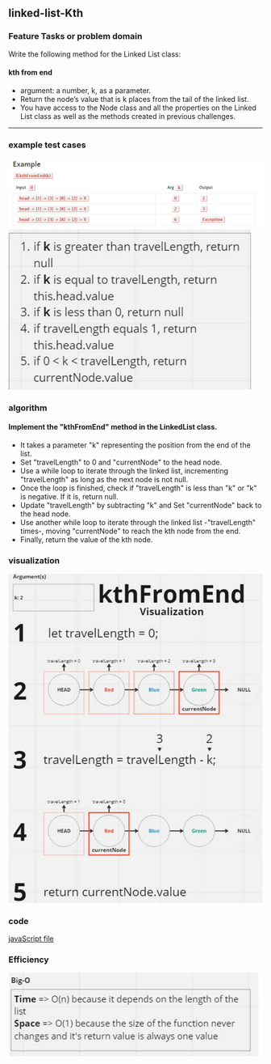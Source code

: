 ## linked-list-Kth

### Feature Tasks or problem domain

Write the following method for the Linked List class:

#### kth from end

- argument: a number, k, as a parameter.
- Return the node’s value that is k places from the tail of the linked list.
- You have access to the Node class and all the properties on the Linked List class as well as the methods created in previous challenges.

<hr>

### example test cases

![tests](./ex.png)
![tests](./tests.png)

### algorithm

#### Implement the "kthFromEnd" method in the LinkedList class.

- It takes a parameter "k" representing the position from the end of the list.
- Set "travelLength" to 0 and "currentNode" to the head node.
- Use a while loop to iterate through the linked list, incrementing "travelLength" as long as the next node is not null.
- Once the loop is finished, check if "travelLength" is less than "k" or "k" is negative. If it is, return null.
- Update "travelLength" by subtracting "k" and Set "currentNode" back to the head node.
- Use another while loop to iterate through the linked list -"travelLength" times-, moving "currentNode" to reach the kth node from the end.
- Finally, return the value of the kth node.

### visualization

![visualization](./visual.png)

### code

[javaScript file](./index.js)

### Efficiency

![eff](./BigO.png)
